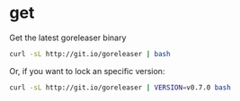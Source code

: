 # get
Get the latest goreleaser binary

```sh
curl -sL http://git.io/goreleaser | bash
```

Or, if you want to lock an specific version:

```sh
curl -sL http://git.io/goreleaser | VERSION=v0.7.0 bash
```

